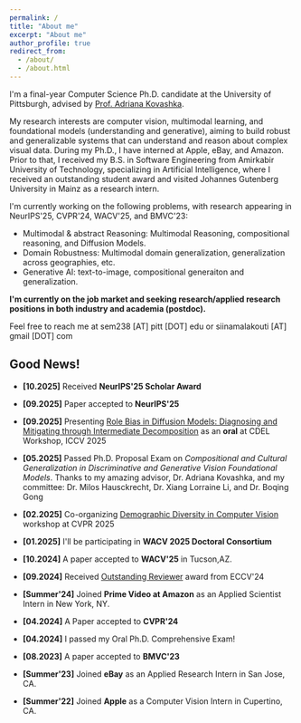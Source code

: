 ```yaml
---
permalink: /
title: "About me"
excerpt: "About me"
author_profile: true
redirect_from: 
  - /about/
  - /about.html
---
```

I'm a final-year Computer Science Ph.D. candidate at the University of Pittsburgh, advised by [Prof. Adriana Kovashka](https://people.cs.pitt.edu/~kovashka/).

My research interests are computer vision, multimodal learning, and foundational models (understanding and generative), aiming to build robust and generalizable systems that can understand and reason about complex visual data. During my Ph.D., I have interned at Apple, eBay, and Amazon. Prior to that, I received my B.S. in Software Engineering from Amirkabir University of Technology, specializing in Artificial Intelligence, where I received an outstanding student award and visited Johannes Gutenberg University in Mainz as a research intern.

I'm currently working on the following problems, with research appearing in NeurIPS'25, CVPR'24, WACV'25, and BMVC'23:

- Multimodal & abstract Reasoning: Multimodal Reasoning, compositional reasoning, and Diffusion Models.
- Domain Robustness: Multimodal domain generalization, generalization across geographies, etc. 
- Generative AI: text-to-image, compositional generaiton and generalization.

**I'm currently on the job market and seeking research/applied research positions in both industry and academia (postdoc).**

Feel free to reach me at sem238 [AT] pitt [DOT] edu or siinamalakouti [AT] gmail [DOT] com   

## Good News!
- **[10.2025]** Received **NeurIPS'25 Scholar Award**

- **[09.2025]** Paper accepted to **NeurIPS'25**

- **[09.2025]** Presenting [Role Bias in Diffusion Models: Diagnosing and
Mitigating through Intermediate Decomposition](https://arxiv.org/abs/2503.10037) as an **oral** at CDEL Workshop, ICCV 2025

- **[05.2025]** Passed Ph.D. Proposal Exam on _Compositional and Cultural Generalization in Discriminative and Generative Vision Foundational Models_. Thanks to my amazing advisor, Dr. Adriana Kovashka, and my committee: Dr. Milos Hausckrecht, Dr. Xiang Lorraine Li, and Dr. Boqing Gong
- **[02.2025]** Co-organizing [Demographic Diversity in Computer Vision](https://sites.google.com/view/cvpr-2025-demodiv/) workshop at CVPR 2025

- **[01.2025]** I'll be participating in **WACV 2025 Doctoral Consortium**
-  **[10.2024]** A paper accepted to **WACV'25** in Tucson,AZ.
- **[09.2024]** Received [Outstanding Reviewer](https://eccv.ecva.net/Conferences/2024/Reviewers#all-outstanding-reviewers) award from ECCV'24
-  **[Summer'24]** Joined **Prime Video at Amazon** as an Applied Scientist Intern in New York, NY.
- **[04.2024]** A Paper accepted to **CVPR'24**
-  **[04.2024]** I passed my Oral Ph.D. Comprehensive Exam!
-  **[08.2023]**  A paper accepted to **BMVC'23** 
-  **[Summer'23]** Joined **eBay** as an Applied Research Intern in San Jose, CA.
-  **[Summer'22]** Joined **Apple** as a Computer Vision Intern in Cupertino, CA.

